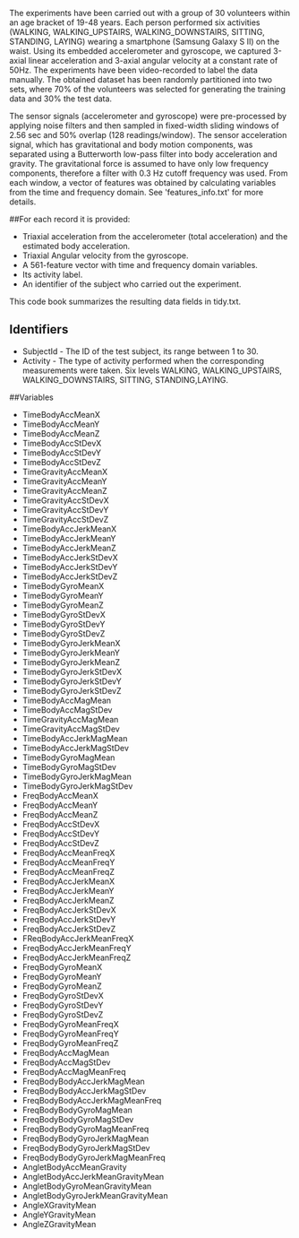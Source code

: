 
The experiments have been carried out with a group of 30 volunteers within an age bracket of 19-48 years. Each person performed six activities (WALKING, WALKING_UPSTAIRS, WALKING_DOWNSTAIRS, SITTING, STANDING, LAYING) wearing a smartphone (Samsung Galaxy S II) on the waist. Using its embedded accelerometer and gyroscope, we captured 3-axial linear acceleration and 3-axial angular velocity at a constant rate of 50Hz. The experiments have been video-recorded to label the data manually. The obtained dataset has been randomly partitioned into two sets, where 70% of the volunteers was selected for generating the training data and 30% the test data. 

The sensor signals (accelerometer and gyroscope) were pre-processed by applying noise filters and then sampled in fixed-width sliding windows of 2.56 sec and 50% overlap (128 readings/window). The sensor acceleration signal, which has gravitational and body motion components, was separated using a Butterworth low-pass filter into body acceleration and gravity. The gravitational force is assumed to have only low frequency components, therefore a filter with 0.3 Hz cutoff frequency was used. From each window, a vector of features was obtained by calculating variables from the time and frequency domain. See 'features_info.txt' for more details. 

##For each record it is provided:
- Triaxial acceleration from the accelerometer (total acceleration) and the estimated body acceleration.
- Triaxial Angular velocity from the gyroscope. 
- A 561-feature vector with time and frequency domain variables. 
- Its activity label. 
- An identifier of the subject who carried out the experiment.


This code book summarizes the resulting data fields in tidy.txt.
## Identifiers
* SubjectId - The ID of the test subject, its range between 1 to 30.
* Activity - The type of activity performed when the corresponding measurements were taken. Six levels WALKING, WALKING_UPSTAIRS, WALKING_DOWNSTAIRS,
SITTING, STANDING,LAYING. 

##Variables
* TimeBodyAccMeanX
* TimeBodyAccMeanY
* TimeBodyAccMeanZ
* TimeBodyAccStDevX
* TimeBodyAccStDevY
* TimeBodyAccStDevZ
* TimeGravityAccMeanX
* TimeGravityAccMeanY
* TimeGravityAccMeanZ
* TimeGravityAccStDevX
* TimeGravityAccStDevY
* TimeGravityAccStDevZ
* TimeBodyAccJerkMeanX
* TimeBodyAccJerkMeanY
* TimeBodyAccJerkMeanZ
* TimeBodyAccJerkStDevX
* TimeBodyAccJerkStDevY
* TimeBodyAccJerkStDevZ
* TimeBodyGyroMeanX
* TimeBodyGyroMeanY
* TimeBodyGyroMeanZ
* TimeBodyGyroStDevX
* TimeBodyGyroStDevY
* TimeBodyGyroStDevZ
* TimeBodyGyroJerkMeanX
* TimeBodyGyroJerkMeanY
* TimeBodyGyroJerkMeanZ
* TimeBodyGyroJerkStDevX
* TimeBodyGyroJerkStDevY
* TimeBodyGyroJerkStDevZ
* TimeBodyAccMagMean
* TimeBodyAccMagStDev
* TimeGravityAccMagMean
* TimeGravityAccMagStDev
* TimeBodyAccJerkMagMean
* TimeBodyAccJerkMagStDev
* TimeBodyGyroMagMean
* TimeBodyGyroMagStDev
* TimeBodyGyroJerkMagMean
* TimeBodyGyroJerkMagStDev
* FreqBodyAccMeanX
* FreqBodyAccMeanY
* FreqBodyAccMeanZ
* FreqBodyAccStDevX
* FreqBodyAccStDevY
* FreqBodyAccStDevZ
* FreqBodyAccMeanFreqX
* FreqBodyAccMeanFreqY
* FreqBodyAccMeanFreqZ
* FreqBodyAccJerkMeanX
* FreqBodyAccJerkMeanY
* FreqBodyAccJerkMeanZ
* FreqBodyAccJerkStDevX
* FreqBodyAccJerkStDevY
* FreqBodyAccJerkStDevZ
* FReqBodyAccJerkMeanFreqX
* FreqBodyAccJerkMeanFreqY
* FreqBodyAccJerkMeanFreqZ
* FreqBodyGyroMeanX
* FreqBodyGyroMeanY
* FreqBodyGyroMeanZ
* FreqBodyGyroStDevX
* FreqBodyGyroStDevY
* FreqBodyGyroStDevZ
* FreqBodyGyroMeanFreqX
* FreqBodyGyroMeanFreqY
* FreqBodyGyroMeanFreqZ
* FreqBodyAccMagMean
* FreqBodyAccMagStDev
* FreqBodyAccMagMeanFreq
* FreqBodyBodyAccJerkMagMean
* FreqBodyBodyAccJerkMagStDev
* FreqBodyBodyAccJerkMagMeanFreq
* FreqBodyBodyGyroMagMean
* FreqBodyBodyGyroMagStDev
* FreqBodyBodyGyroMagMeanFreq
* FreqBodyBodyGyroJerkMagMean
* FreqBodyBodyGyroJerkMagStDev
* FreqBodyBodyGyroJerkMagMeanFreq
* AngletBodyAccMeanGravity
* AngletBodyAccJerkMeanGravityMean
* AngletBodyGyroMeanGravityMean
* AngletBodyGyroJerkMeanGravityMean
* AngleXGravityMean
* AngleYGravityMean
* AngleZGravityMean
